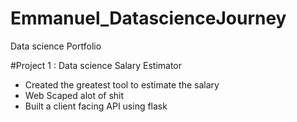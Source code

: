 # Emmanuel_DatascienceJourney
Data science Portfolio


#Project 1 : Data science Salary Estimator
* Created the greatest tool to estimate the salary
* Web Scaped alot of shit
* Built a client facing API using flask
